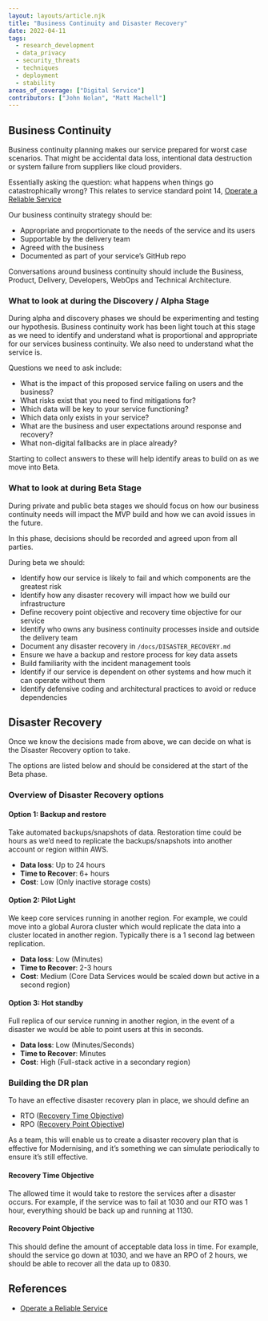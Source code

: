 ```yaml
---
layout: layouts/article.njk
title: "Business Continuity and Disaster Recovery"
date: 2022-04-11
tags: 
  - research_development
  - data_privacy
  - security_threats
  - techniques
  - deployment
  - stability
areas_of_coverage: ["Digital Service"]
contributors: ["John Nolan", "Matt Machell"]
---
```


## Business Continuity

Business continuity planning makes our service prepared for worst case scenarios. That might be accidental data loss, intentional data destruction or system failure from suppliers like cloud providers.

Essentially asking the question: what happens when things go catastrophically wrong? This relates to service standard point 14, [Operate a Reliable Service](https://www.gov.uk/service-manual/service-standard/point-14-operate-a-reliable-service)

Our business continuity strategy should be:

* Appropriate and proportionate to the needs of the service and its users
* Supportable by the delivery team
* Agreed with the business
* Documented as part of your service’s GitHub repo

Conversations around business continuity should include the Business, Product, Delivery, Developers, WebOps and Technical Architecture.

### What to look at during the Discovery / Alpha Stage

During alpha and discovery phases we should be experimenting and testing our hypothesis. Business continuity work has been light touch at this stage as we need to identify and understand what is proportional and appropriate for our services business continuity. We also need to understand what the service is.

Questions we need to ask include:

* What is the impact of this proposed service failing on users and the business?
* What risks exist that you need to find mitigations for?
* Which data will be key to your service functioning?
* Which data only exists in your service?
* What are the business and user expectations around response and recovery?
* What non-digital fallbacks are in place already?

Starting to collect answers to these will help identify areas to build on as we move into Beta.

### What to look at during Beta Stage

During private and public beta stages we should focus on how our business continuity needs will impact the MVP build and how we can avoid issues in the future.

In this phase, decisions should be recorded and agreed upon from all parties.

During beta we should:

* Identify how our service is likely to fail and which components are the greatest risk
* Identify how any disaster recovery will impact how we build our infrastructure
* Define recovery point objective and recovery time objective for our service
* Identify who owns any business continuity processes inside and outside the delivery team
* Document any disaster recovery in `/docs/DISASTER_RECOVERY.md`
* Ensure we have a backup and restore process for key data assets
* Build familiarity with the incident management tools
* Identify if our service is dependent on other systems and how much it can operate without them
* Identify defensive coding and architectural practices to avoid or reduce dependencies

## Disaster Recovery

Once we know the decisions made from above, we can decide on what is the Disaster Recovery option to take.

The options are listed below and should be considered at the start of the Beta phase.

### Overview of Disaster Recovery options

#### Option 1: Backup and restore

Take automated backups/snapshots of data. Restoration time could be hours as we’d need to replicate the backups/snapshots into another account or region within AWS.

* **Data loss**: Up to 24 hours
* **Time to Recover**: 6+ hours
* **Cost**: Low (Only inactive storage costs)

#### Option 2: Pilot Light

We keep core services running in another region. For example, we could move into a global Aurora cluster which would replicate the data into a cluster located in another region. Typically there is a 1 second lag between replication.

* **Data loss**: Low (Minutes)
* **Time to Recover**: 2-3 hours
* **Cost**: Medium (Core Data Services would be scaled down but active in a second region)

#### Option 3: Hot standby

Full replica of our service running in another region, in the event of a disaster we would be able to point users at this in seconds.

* **Data loss**: Low (Minutes/Seconds)
* **Time to Recover**: Minutes
* **Cost**: High (Full-stack active in a secondary region)

### Building the DR plan

To have an effective disaster recovery plan in place, we should define an

* RTO ([Recovery Time Objective](#recovery-time-objective))
* RPO ([Recovery Point Objective](#recovery-point-objective))

As a team, this will enable us to create a disaster recovery plan that is effective for Modernising, and it’s something we can simulate periodically to ensure it’s still effective.

#### Recovery Time Objective

The allowed time it would take to restore the services after a disaster occurs. For example, if the service was to fail at 1030 and our RTO was 1 hour, everything should be back up and running at 1130.

#### Recovery Point Objective

This should define the amount of acceptable data loss in time. For example, should the service go down at 1030, and we have an RPO of 2 hours, we should be able to recover all the data up to 0830.

## References

* [Operate a Reliable Service](https://www.gov.uk/service-manual/service-standard/point-14-operate-a-reliable-service)
